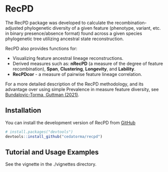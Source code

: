 
<!-- README.md is generated from README.Rmd. Please edit that file -->

# RecPD

<!-- badges: start -->

<!-- badges: end -->

The RecPD package was developed to calculate the recombination-adjusted
phylogenetic diversity of a given feature (phenotype, variant, etc. in
binary presence/absence format) found across a given species
phylogenetic tree utilizing ancestral state reconstruction.

RecPD also provides functions for:

  - Visualizing feature ancestral lineage reconstructions.
  - Derived measures such as: **nRecPD** (a measure of the degree of
    feature recombination), **Span**, **Clustering**, **Longevity**, and
    **Lability**.
  - **RecPDcor** - a measure of pairwise feature lineage correlation.

For a more detailed description of the RecPD methodology, and its
advantage over using simple Prevalence in measure feature diversity, see
[Bundalovic-Torma, Guttman
(2021)](https://www.biorxiv.org/content/10.1101/2021.10.01.462747v1).

## Installation

You can install the development version of RecPD from
[GitHub](https://github.com/)

``` r
# install.packages("devtools")
devtools::install_github("cedatorma/recpd")
```

## Tutorial and Usage Examples

See the vignette in the ./vignettes directory.
